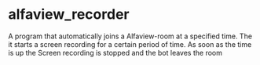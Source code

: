 # alfaview_recorder

A program that automatically joins a Alfaview-room at a specified time.
The it starts a screen recording for a certain period of time. 
As soon as the time is up the Screen recording is stopped and the bot leaves the room

